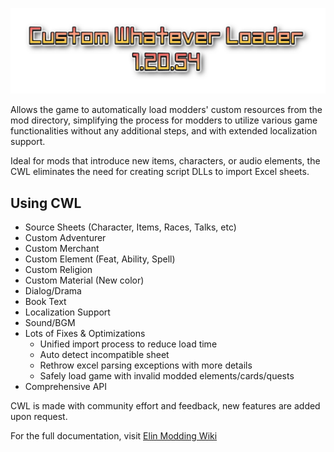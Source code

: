 ![Version](https://raw.githubusercontent.com/gottyduke/Elin.Plugins/master/CustomWhateverLoader/assets/CWL_banner.png)

Allows the game to automatically load modders' custom resources from the mod directory, simplifying the process for modders to utilize various game functionalities without any additional steps, and with extended localization support.

Ideal for mods that introduce new items, characters, or audio elements, the CWL eliminates the need for creating script DLLs to import Excel sheets.

## Using CWL

- Source Sheets (Character, Items, Races, Talks, etc)
- Custom Adventurer
- Custom Merchant
- Custom Element (Feat, Ability, Spell)
- Custom Religion
- Custom Material (New color)
- Dialog/Drama
- Book Text
- Localization Support 
- Sound/BGM
- Lots of Fixes & Optimizations
    - Unified import process to reduce load time
    - Auto detect incompatible sheet
    - Rethrow excel parsing exceptions with more details
    - Safely load game with invalid modded elements/cards/quests
- Comprehensive API

CWL is made with community effort and feedback, new features are added upon request.

For the full documentation, visit [Elin Modding Wiki](https://elin-modding-resources.github.io/Elin.Docs/articles/100_Mod%20Documentation/Custom%20Whatever%20Loader/0_README)